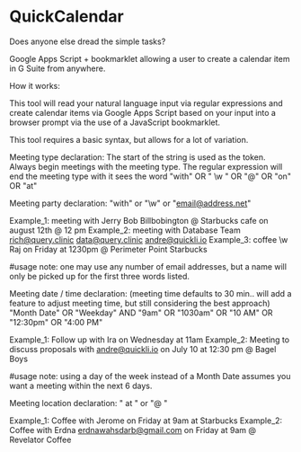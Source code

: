 # QuickCalendar  
Does anyone else dread the simple tasks? 

Google Apps Script + bookmarklet allowing a user to create a calendar item in G Suite from anywhere.

How it works:

This tool will read your natural language input via regular expressions and create calendar items via Google Apps Script based on your input into a browser prompt via the use of a JavaScript bookmarklet. 

This tool requires a basic syntax, but allows for a lot of variation.

Meeting type declaration: 
The start of the string is used as the token. Always begin meetings with the meeting type. The regular expression will end the meeting type with it sees the word "with" OR " \w " OR "@" OR "on" OR "at"

Meeting party declaration:
"with" or "\w" or "email@address.net"

  Example_1: 
meeting with Jerry Bob Billbobington @ Starbucks cafe on august 12th @ 12 pm
  Example_2: meeting with Database Team rich@query.clinic data@query.clinic andre@quickli.io
  Example_3: coffee \w Raj on Friday at 1230pm @ Perimeter Point Starbucks

#usage note: one may use any number of email addresses, but a name will only be picked up for the first three words listed. 

Meeting date / time declaration: (meeting time defaults to 30 min.. will add a feature to adjust meeting time, but still considering the best approach)
"Month Date" OR "Weekday" AND "9am" OR "1030am" OR "10 AM" OR "12:30pm" OR "4:00 PM" 

  Example_1: Follow up with Ira on Wednesday at 11am
  Example_2: Meeting to discuss proposals with andre@quickli.io on July 10 at 12:30 pm @ Bagel Boys

#usage note: using a day of the week instead of a Month Date assumes you want a meeting within the next 6 days.

Meeting location declaration:
" at " or "@ " 

  Example_1: Coffee with Jerome on Friday at 9am at Starbucks
  Example_2: Coffee with Erdna erdnawahsdarb@gmail.com on Friday at 9am @ Revelator Coffee



